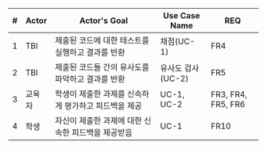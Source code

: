 |#|Actor|Actor's Goal|Use Case Name|REQ|
|-|-|-|-|-|
|1|TBI|제출된 코드에 대한 테스트를 실행하고 결과를 반환|채점(UC-1)|FR4|
|2|TBI|제출된 코드들 간의 유사도를 파악하고 결과를 반환|유사도 검사(UC-2)|FR5|
|3|교육자|학생이 제출한 과제를 신속하게 평가하고 피드백을 제공|UC-1, UC-2|FR3, FR4, FR5, FR6|
|4|학생|자신이 제출한 과제에 대한 신속한 피드백을 제공받음|UC-1|FR10|
